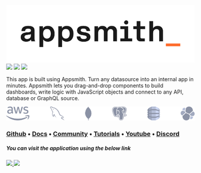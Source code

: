 ![](https://raw.githubusercontent.com/appsmithorg/appsmith/release/static/appsmith_logo_primary.png)
![](https://i.ibb.co/ykVh1dm/dashboard.jpg)
![](https://i.ibb.co/vPNpMyL/clients.jpg)
![](https://i.ibb.co/16Z6rjJ/Tickets.jpg)

This app is built using Appsmith. Turn any datasource into an internal app in minutes. Appsmith lets you drag-and-drop components to build dashboards, write logic with JavaScript objects and connect to any API, database or GraphQL source.

![](https://raw.githubusercontent.com/appsmithorg/appsmith/release/static/images/integrations.png)

### [Github](https://github.com/appsmithorg/appsmith) • [Docs](https://docs.appsmith.com/?utm_source=github&utm_medium=social&utm_content=appsmith_docs&utm_campaign=null&utm_term=appsmith_docs) • [Community](https://community.appsmith.com/) • [Tutorials](https://github.com/appsmithorg/appsmith/tree/update/readme#tutorials) • [Youtube](https://www.youtube.com/appsmith) • [Discord](https://discord.gg/rBTTVJp)

##### You can visit the application using the below link

###### [![](https://assets.appsmith.com/git-sync/Buttons.svg) ](http://192.168.100.23:8080/applications/636064fbba1d4b14ce1527ca/pages/63642add1a9af369320a6c41) [![](https://assets.appsmith.com/git-sync/Buttons2.svg)](http://192.168.100.23:8080/applications/636064fbba1d4b14ce1527ca/pages/63642add1a9af369320a6c41/edit)
